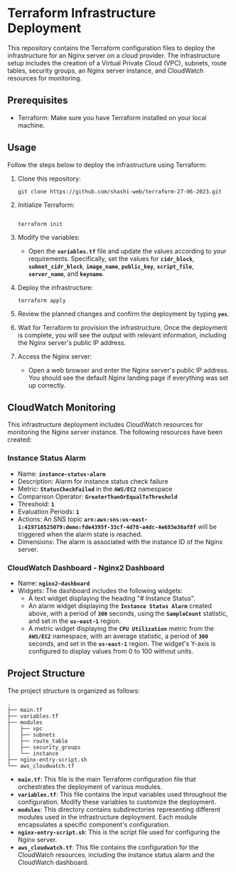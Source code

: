 # **Terraform Infrastructure Deployment**

This repository contains the Terraform configuration files to deploy the infrastructure for an Nginx server on a cloud provider. The infrastructure setup includes the creation of a Virtual Private Cloud (VPC), subnets, route tables, security groups, an Nginx server instance, and CloudWatch resources for monitoring.

## **Prerequisites**

- Terraform: Make sure you have Terraform installed on your local machine.

## **Usage**

Follow the steps below to deploy the infrastructure using Terraform:

1. Clone this repository:
    
    ```
    git clone https://github.com/shashi-web/terraform-27-06-2023.git
    
    ```
    
2. Initialize Terraform:
    
    ```
    
    terraform init
    
    ```
    
3. Modify the variables:
    - Open the **`variables.tf`** file and update the values according to your requirements. Specifically, set the values for **`cidr_block`**, **`subnet_cidr_block`**, **`image_name`**, **`public_key`**, **`script_file`**, **`server_name`**, and **`keyname`**.
4. Deploy the infrastructure:
    
    ```
    terraform apply
    
    ```
    
5. Review the planned changes and confirm the deployment by typing **`yes`**.
6. Wait for Terraform to provision the infrastructure. Once the deployment is complete, you will see the output with relevant information, including the Nginx server's public IP address.
7. Access the Nginx server:
    - Open a web browser and enter the Nginx server's public IP address. You should see the default Nginx landing page if everything was set up correctly.

## **CloudWatch Monitoring**

This infrastructure deployment includes CloudWatch resources for monitoring the Nginx server instance. The following resources have been created:

### **Instance Status Alarm**

- Name: **`instance-status-alarm`**
- Description: Alarm for instance status check failure
- Metric: **`StatusCheckFailed`** in the **`AWS/EC2`** namespace
- Comparison Operator: **`GreaterThanOrEqualToThreshold`**
- Threshold: **`1`**
- Evaluation Periods: **`1`**
- Actions: An SNS topic **`arn:aws:sns:us-east-1:419716525079:demo:fde4395f-33cf-4d78-a4dc-4e683e36af8f`** will be triggered when the alarm state is reached.
- Dimensions: The alarm is associated with the instance ID of the Nginx server.

### **CloudWatch Dashboard - Nginx2 Dashboard**

- Name: **`nginx2-dashboard`**
- Widgets: The dashboard includes the following widgets:
    - A text widget displaying the heading "# Instance Status".
    - An alarm widget displaying the **`Instance Status Alarm`** created above, with a period of **`300`** seconds, using the **`SampleCount`** statistic, and set in the **`us-east-1`** region.
    - A metric widget displaying the **`CPU Utilization`** metric from the **`AWS/EC2`** namespace, with an average statistic, a period of **`300`** seconds, and set in the **`us-east-1`** region. The widget's Y-axis is configured to display values from 0 to 100 without units.

## **Project Structure**

The project structure is organized as follows:

```
.
├── main.tf
├── variables.tf
├── modules
│   ├── vpc
│   ├── subnets
│   ├── route_table
│   ├── security_groups
│   └── instance
├── nginx-entry-script.sh
└── aws_cloudwatch.tf

```

- **`main.tf`**: This file is the main Terraform configuration file that orchestrates the deployment of various modules.
- **`variables.tf`**: This file contains the input variables used throughout the configuration. Modify these variables to customize the deployment.
- **`modules`**: This directory contains subdirectories representing different modules used in the infrastructure deployment. Each module encapsulates a specific component's configuration.
- **`nginx-entry-script.sh`**: This is the script file used for configuring the Nginx server.
- **`aws_cloudwatch.tf`**: This file contains the configuration for the CloudWatch resources, including the instance status alarm and the CloudWatch dashboard.